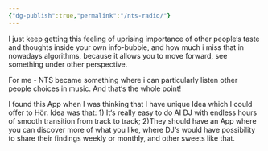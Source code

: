 ```yaml
---
{"dg-publish":true,"permalink":"/nts-radio/"}
---
```


I just keep getting this feeling of uprising importance of other people‘s taste and thoughts inside your own info-bubble, and how much i miss that in nowadays algorithms, because it allows you to move forward, see something under other perspective.  

For me - NTS became something where i can particularly listen other people choices in music. And that‘s the whole point!

I found this App when I was thinking that I have unique Idea which I could offer to Hör. Idea was that: 1) It‘s really easy to do AI DJ with endless hours of smooth transition from track to track; 2)They should have an App where you can discover more of what you like, where DJ‘s would have possibility to share their findings weekly or monthly, and other sweets like that.